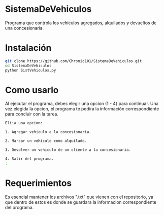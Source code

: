 # SistemaDeVehiculos

Programa que controla los vehiculos agregados, alquilados y devueltos de una concesionaria.

# Instalación

```bash
git clone https://github.com/Chronic101/SistemaDeVehiculos.git
cd SistemaDeVehiculos
python SistVehiculos.py
```
# Como usarlo

Al ejecutar el programa, debes elegir una opcion (1 - 4) para continuar. Una vez elegida la opcion, el programa te pedira la información correspondiente para concluir con la tarea.

```bash
Elija una opcion:

1. Agregar vehiculo a la concesionaria.

2. Marcar un vehiculo como alquilado.

3. Devolver un vehiculo de un cliente a la concesionaria.

4. Salir del programa.
:
```
# Requerimientos

Es esencial mantener los archivos ".txt" que vienen con el repositorio, ya que dentro de estos es donde se guardara la informacion correspondiente del programa.
